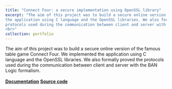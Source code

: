 ```yaml
---
title: "Connect Four: a secure implementation using OpenSSL library"
excerpt: "The aim of this project was to build a secure online version of the famous table game Connect Four. We implemented
the application using C language and the OpenSSL libraries. We also formally proved the
protocols used during the communication between client and server with the BAN Logic formalism.
<br>"
collection: portfolio
---
```


The aim of this project was to build a secure online version of the famous table game Connect Four. We implemented
the application using C language and the OpenSSL libraries. We also formally proved the
protocols used during the communication between client and server with the BAN Logic formalism.
<br>
<br>
<a href='/files/CFS_documentation.pdf'><b>Documentation</b></a>
<a href='/files/CFS_sourcecode.zip'><b>Source code</b></a>
